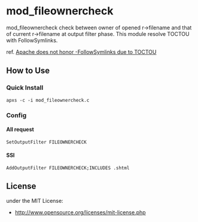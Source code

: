 # mod_fileownercheck

mod_fileownercheck check between owner of opened r->filename and that of current r->filename at output filter phase. This module resolve TOCTOU with FollowSymlinks.

ref. [Apache does not honor -FollowSymlinks due to TOCTOU](https://bugs.launchpad.net/ubuntu/+source/apache2/+bug/811428)

## How to Use
### Quick Install
```
apxs -c -i mod_fileownercheck.c
```
### Config
#### All request
```
SetOutputFilter FILEOWNERCHECK
```
#### SSI
```
AddOutputFilter FILEOWNERCHECK;INCLUDES .shtml
```
## License
under the MIT License:

* http://www.opensource.org/licenses/mit-license.php
